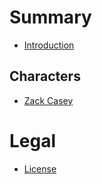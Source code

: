 # Summary

- [Introduction](./intro.md)

## Characters

- [Zack Casey](./characters/zackc.md)

# Legal

- [License](./legal/license.md)